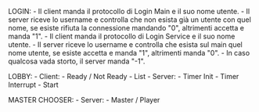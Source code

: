 LOGIN:
    - Il client manda il protocollo di Login Main e il suo nome utente.
    - Il server riceve lo username e controlla che non esista già un utente con quel nome, se esiste rifiuta la connessione mandando "0", altrimenti accetta e manda "1".
    - Il client manda il protocollo di Login Service e il suo nome utente.
    - Il server riceve lo username e controlla che esista sul main quel nome utente, se esiste accetta e manda "1", altrimenti manda "0".
    - In caso qualcosa vada storto, il server manda "-1".

LOBBY:
    - Client:
        - Ready / Not Ready
        - List
    - Server:
        - Timer Init
        - Timer Interrupt
        - Start

MASTER CHOOSER:
    - Server:
        - Master / Player